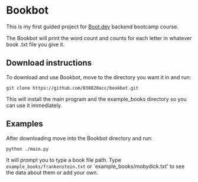 # Bookbot

This is my first guided project for [Boot.dev](https://www.boot.dev/tracks/backend) backend bootcamp course.

The Bookbot will print the word count and counts for each letter in whatever book .txt file you give it.

## Download instructions

To download and use Bookbot, move to the directory you want it in and run:

`git clone https://github.com/030820acc/bookbot.git`

This will install the main program and the example_books directory so you can use it immediately.

## Examples

After downloading move into the Bookbot directory and run:

`python ./main.py`

It will prompt you to type a book file path. Type `example_books/frankenstein.txt` or `example_books/mobydick.txt' to see the data about them or add your own.
